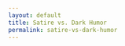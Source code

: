 ```yaml
---
layout: default
title: Satire vs. Dark Humor
permalink: satire-vs-dark-humor
---
```

<!-- Add an essay or interpretive material below this line,
using HTML or markdown.  Do not modify this file above this line -->
